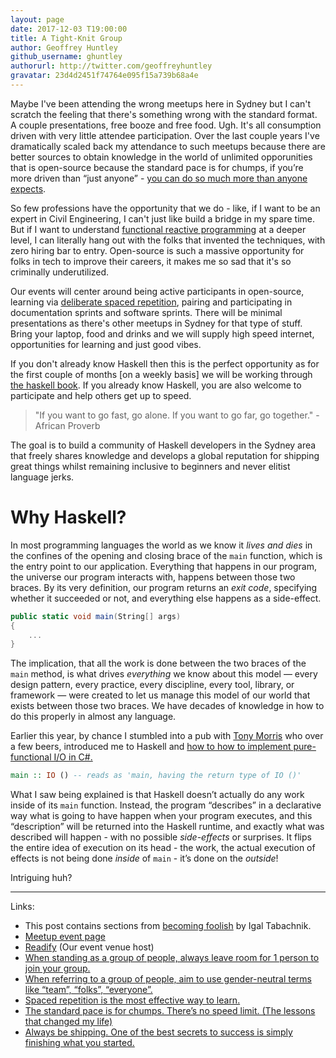 ```yaml
---
layout: page
date: 2017-12-03 T19:00:00
title: A Tight-Knit Group
author: Geoffrey Huntley
github_username: ghuntley
authorurl: http://twitter.com/geoffreyhuntley
gravatar: 23d4d2451f74764e095f15a739b68a4e
---
```


Maybe I've been attending the wrong meetups here in Sydney but I can't scratch the feeling that there's something wrong with the standard format. A couple presentations, free booze and free food. Ugh. It's all consumption driven with very little attendee participation. Over the last couple years I've dramatically scaled back my attendance to such meetups because there are better sources to obtain knowledge in the world of unlimited opporunities that is open-source because
the standard pace is for chumps, if you’re more driven than “just anyone” - [you can do so much more than anyone expects](https://sivers.org/kimo).

<!--excerpt-->

So few professions have the opportunity that we do - like, if I want to be an expert in Civil Engineering, I can't just like build a bridge in my spare time. But if I want to understand [functional reactive programming](https://reactiveui.net/) at a deeper level, I can literally hang out with the folks that invented the techniques, with zero hiring bar to entry. Open-source is such a massive opportunity for folks in tech to improve their careers, it makes me so sad that it's so criminally underutilized.

Our events will center around being active participants in open-source, learning via [deliberate spaced repetition](https://knowledgeplus.nejm.org/blog/spaced-repetition-the-most-effective-way-to-learn/), pairing and participating in documentation sprints and software sprints. There will be minimal presentations as there's other meetups in Sydney for that type of stuff. Bring your laptop, food and drinks and we will supply high speed internet, opportunities for learning and just good vibes.

If you don't already know Haskell then this is the perfect opportunity as for the first couple of months [on a weekly basis] we will be working through [the haskell book](http://haskellbook.com/). If you already know Haskell, you are also welcome to participate and help others get up to speed.

> "If you want to go fast, go alone. If you want to go far, go together." - African Proverb

The goal is to build a community of Haskell developers in the Sydney area that freely shares knowledge and develops a global reputation for shipping great things whilst remaining inclusive to beginners and never elitist language jerks.

# Why Haskell?
In most programming languages the world as we know it _lives and dies_ in the confines of the opening and closing brace of the `main` function, which is the entry point to our application. Everything that happens in our program, the universe our program interacts with, happens between those two braces. By its very definition, our program returns an _exit code_, specifying whether it succeeded or not, and everything else happens as a side-effect.


```csharp
public static void main(String[] args)
{
    ...
}
```

The implication, that all the work is done between the two braces of the `main` method, is what drives *everything* we know about this model — every design pattern, every practice, every discipline, every tool, library, or framework — were created to let us manage this model of our world that exists between those two braces. We have decades of knowledge in how to do this properly in almost any language.

Earlier this year, by chance I stumbled into a pub with [Tony Morris](https://twitter.com/dibblego) who over a few beers, introduced me to Haskell and [how to how to implement pure-functional I/O in C#.](https://gist.github.com/tonymorris/7817335)

```hs
main :: IO () -- reads as 'main, having the return type of IO ()'
```

What I saw being explained is that Haskell doesn’t actually do any work inside of its `main` function. Instead, the program “describes” in a declarative way what is going to have happen when your program executes, and this “description” will be returned into the Haskell runtime, and exactly what was described will happen - with no possible _side-effects_ or surprises. It flips the entire idea of execution on its head - the work, the actual execution of effects is not being done _inside_ of `main` - it’s done on the _outside_!

Intriguing huh?

---

Links:

- This post contains sections from [becoming foolish](https://hmemcpy.com/2017/10/becoming-foolish/) by Igal Tabachnik.
- [Meetup event page](http://www.meetup.com/SydneyHaskell/)
- [Readify](https://join.readify.net/?source=StaffReferral&campaign=geoffrey.huntley) (Our event venue host)
- [When standing as a group of people, always leave room for 1 person to join your group.](
http://ericholscher.com/blog/2017/aug/2/pacman-rule-conferences/)
- [When referring to a group of people, aim to use gender-neutral terms like “team”, “folks”, “everyone”.](https://modelviewculture.com/pieces/gendered-language-feature-or-bug-in-software-documentation)
- [Spaced repetition is the most effective way to learn.](https://knowledgeplus.nejm.org/blog/spaced-repetition-the-most-effective-way-to-learn/)
- [The standard pace is for chumps. There’s no speed limit. (The lessons that changed my life)](https://sivers.org/kimo)
- [Always be shipping. One of the best secrets to success is simply finishing what you started.](https://matthewforzan.com.au/productivity/always-be-shipping/)
